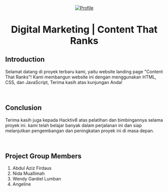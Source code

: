  <div align="center">
  <a href="https://www.figma.com/file/1QGunaUvZBiiNTHhL7J4SE/digital-marketing-website-callmedesigner?type=design&node-id=0%3A1&mode=design&t=cvtB1DbtUA3ZqO8B-1">
    <img src="https://github.com/whend12/Hacktiv8-Finpro3/assets/119909214/0a4871f9-e312-4342-925d-a0c4bca59fb5" alt="Profile" max-width="100">
  </a>
  <h2 style="font-size:30px;" align="center">
    <strong>
      <span>Digital Marketing | Content That Ranks</span>
    </strong>
  </h2>
</div>

## Introduction

Selamat datang di proyek terbaru kami, yaitu website landing page "Content That Ranks"! Kami membangun website ini dengan menggunakan HTML, CSS, dan JavaScript, Terima kasih atas kunjungan Anda!

<br>

## Conclusion

Terima kasih juga kepada Hacktiv8 atas pelatihan dan bimbingannya selama proyek ini. kami telah belajar banyak dalam perjalanan ini dan siap melanjutkan pengembangan dan peningkatan proyek ini di masa depan.

<br>

## **Project Group Members**

1. Abdul Aziz Firdaus
2. Nida Muallimah
3. Wendy Gardiel Lumban
4. Angeline
